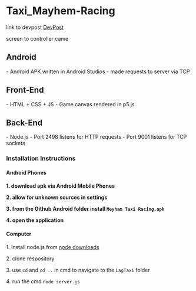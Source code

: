 # Taxi_Mayhem-Racing
link to devpost <a href = "https://devpost.com/software/mayhem-taxi-racing">DevPost</a>


<div>screen to controller came</div>




<h2>Android</h2>
- Android APK written in Android Studios
- made requests to server via TCP

<h2>Front-End</h2>
- HTML + CSS + JS
- Game canvas rendered in p5.js 

<h2>Back-End</h2>
- Node.js 
- Port 2498 listens for HTTP requests
- Port 9001 listens for TCP sockets


<h3>Installation Instructions</h3>
<h4>Android Phones<h4>
  <p>1. download apk via Android Mobile Phones</p>
  <p>2. allow for unknown sources in settings</p>
  <p>3. from the Github Android folder install <code>Meyham Taxi Racing.apk</code></p>
  <p>4. open the application</p>


<h4>Computer</h4>
  <p>1. Install node.js from <a href = "https://nodejs.org/en/download/">node downloads</a></p>
  <p>2. clone respository</p>
  <p>3. use <code>cd</code> and <code>cd ..</code> in cmd to navigate to the <code>LagTaxi</code> folder</p>
  <p>4. run the cmd <code>node server.js</code>
